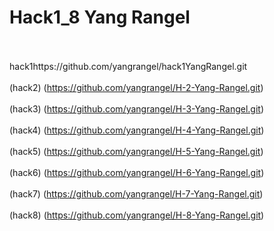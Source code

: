 # Hack1_8 Yang Rangel

<br> <br>
hack1https://github.com/yangrangel/hack1YangRangel.git
<br> <br>
(hack2) (https://github.com/yangrangel/H-2-Yang-Rangel.git)
<br> <br>
(hack3) (https://github.com/yangrangel/H-3-Yang-Rangel.git)
<br> <br>
(hack4) (https://github.com/yangrangel/H-4-Yang-Rangel.git)
<br> <br>
(hack5) (https://github.com/yangrangel/H-5-Yang-Rangel.git)
<br> <br>
(hack6) (https://github.com/yangrangel/H-6-Yang-Rangel.git)
<br> <br>
(hack7) (https://github.com/yangrangel/H-7-Yang-Rangel.git)
<br> <br>
(hack8) (https://github.com/yangrangel/H-8-Yang-Rangel.git)
<br> <br>

